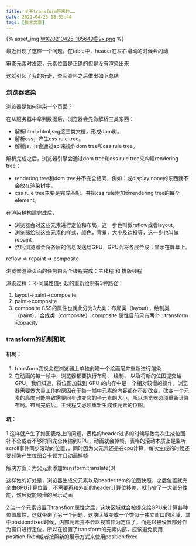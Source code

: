 ```yaml
---
title: 关于transform带来的……
date: 2021-04-25 18:53:44
tags: [技术文章]
---
```


{% asset_img WX20210425-185649@2x.png %}

最近出现了这样一个问题，在table中，header在左右滑动的时候会闪动

审查元素时发现，元素位置是正确的但是没有渲染出来

这就引起了我的好奇，查阅资料之后做出如下总结

### 浏览器渲染

浏览器是如何渲染一个页面？

在从服务器中拿到数据后，浏览器会先做解析三类东西：

- 解析html,xhtml,svg这三类文档，形成dom树。
- 解析css，产生css rule tree。
- 解析js，js会通过api来操作dom tree和css rule tree。

解析完成之后，浏览器引擎会通过dom tree和css rule tree来构建rendering tree：

- rendering tree和dom tree并不完全相同，例如：<head></head>或display:none的东西就不会放在渲染树中。
- css rule tree主要是完成匹配，并把css rule附加给rendering tree的每个element。

在渲染树构建完成后，

- 浏览器会对这些元素进行定位和布局，这一步也叫做reflow或者layout。
- 浏览器绘制这些元素的样式，颜色，背景，大小及边框等，这一步也叫做repaint。
- 然后浏览器会将各层的信息发送给GPU，GPU会将各层合成；显示在屏幕上。

reflow => repaint => composite

浏览器渲染页面的任务由两个线程完成：主线程 和 排版线程

渲染过程：
 不同属性值引起的重新绘制有3种路径：

1. layout->paint->composite
2. paint->composite
3. composite
    CSS的属性也就此分为3大类：布局类（layout），绘制类（paint），合成类（composite）
    composite 属性目前只有两个：transform和opacity

### transform的机制和坑

#### 机制：

1. transform变换会在浏览器上单独创建一个绘画层并重新进行渲染
2. 在动画的每一帧中，浏览器都要执行布局、 绘制、 以及将新的位图提交给 GPU。我们知道，将位图加载到 GPU 的内存中是一个相对较慢的操作。浏览器需要做大量工作的原因在于每一帧中元素的内容都在不断改变。改变一个元素的高度可能导致需要同步改变它的子元素的大小，所以浏览器必须重新计算布局。布局完成后，主线程又必须重新生成该元素的位图。


#### 坑：

1.这样就产生了如图表格上的问题，表格的header过多的时候导致每次生成位图补不全或者不够时间完全传输到GPU，动画就会掉帧，表格的滚动本质上是监听scroll事件同步滚动的位置，，同时因为父元素还是在cpu计算，每次生成的时候还要频繁产生位图会卡顿并且动画掉帧

解决方案：为父元素添加transform:translate(0)

这样做的好处是，浏览器生成父元素以及headerItem的位图快照，之后位置就完全由GPU计算位置，不需要再和外部的header计算位移差，就节省了一大部分性能，然后就能顺滑的展示动画

2.当一个元素设置了transfiom属性之后，这块区域就会被提交给GPU来计算各种位置属性，这就带来了另一个问题，这块区域变成一个类似于独立窗口的区域，其中position:fixed时候，内部元素并不会以视窗作为定位了，而是以被设置部分作为窗口进行定位，所以在设置了transform的元素内部，应该避免使用position:fixed或者按照新的展示方式来使用position:fixed
